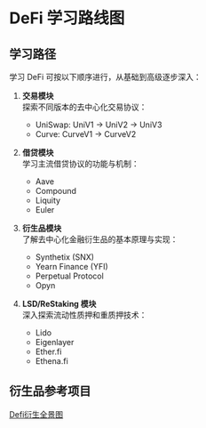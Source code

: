 # **DeFi 学习路线图**

## **学习路径**

学习 DeFi 可按以下顺序进行，从基础到高级逐步深入：

1. **交易模块**  
   探索不同版本的去中心化交易协议：  
   - UniSwap: UniV1 -> UniV2 -> UniV3  
   - Curve: CurveV1 -> CurveV2  

2. **借贷模块**  
   学习主流借贷协议的功能与机制：  
   - Aave  
   - Compound  
   - Liquity  
   - Euler  

3. **衍生品模块**  
   了解去中心化金融衍生品的基本原理与实现：  
   - Synthetix (SNX)  
   - Yearn Finance (YFI)  
   - Perpetual Protocol  
   - Opyn  

4. **LSD/ReStaking 模块**  
   深入探索流动性质押和重质押技术：  
   - Lido  
   - Eigenlayer  
   - Ether.fi  
   - Ethena.fi  
## **衍生品参考项目**
[Defi衍生全景图](https://github.com/0xperp/defi-derivatives)  